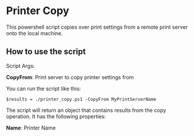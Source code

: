 # Printer Copy
This powershell script copies over print settings from a remote print server onto the local machine. 

## How to use the script

Script Args:

**CopyFrom**: Print server to copy printer settings from 

You can run the script like this:

```
$results = ./printer_copy.ps1 -CopyFrom MyPrintServerName
```

The script will return an object that contains results from the copy operation. It has the following properties:

**Name**: Printer Name 